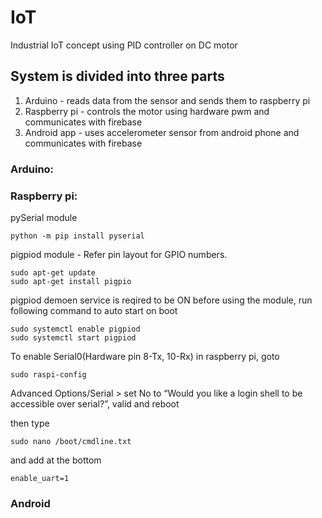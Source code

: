 # IoT
Industrial IoT concept using PID controller on DC motor

## System is divided into three parts
1. Arduino - reads data from the sensor and sends them to raspberry pi
2. Raspberry pi - controls the motor using hardware pwm and communicates with firebase
3. Android app - uses accelerometer sensor from android phone and communicates with firebase 

### Arduino:


### Raspberry pi:
pySerial module
```
python -m pip install pyserial 
```
pigpiod module - Refer pin layout for GPIO numbers.
```
sudo apt-get update
sudo apt-get install pigpio
```
pigpiod demoen service is reqired to be ON before using the module, run following command to auto start on boot
```
sudo systemctl enable pigpiod
sudo systemctl start pigpiod
```
To enable Serial0(Hardware pin 8-Tx, 10-Rx) in raspberry pi, goto
```
sudo raspi-config
```
Advanced Options/Serial > set No to “Would you like a login shell to be accessible over serial?”, valid and reboot

then type 
```
sudo nano /boot/cmdline.txt
```
and add at the bottom
```
enable_uart=1
```

### Android 
